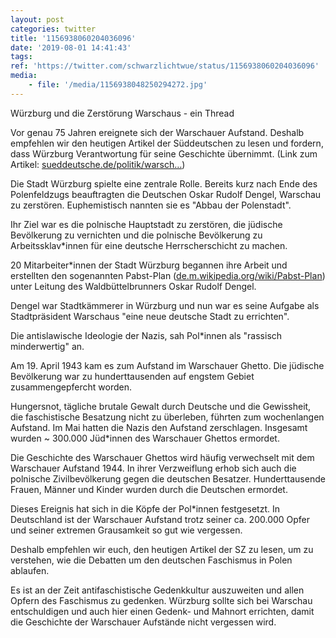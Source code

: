 ```yaml
---
layout: post
categories: twitter
title: '1156938060204036096'
date: '2019-08-01 14:41:43'
tags: 
ref: 'https://twitter.com/schwarzlichtwue/status/1156938060204036096'
media:
    - file: '/media/1156938048250294272.jpg'
---
```

Würzburg und die Zerstörung Warschaus - ein Thread  


Vor genau 75 Jahren ereignete sich der Warschauer Aufstand. Deshalb empfehlen wir den heutigen Artikel der Süddeutschen zu lesen und fordern, dass Würzburg Verantwortung für seine Geschichte übernimmt. (Link zum Artikel:  [sueddeutsche.de/politik/warsch…](https://www.sueddeutsche.de/politik/warschauer-aufstand-1944-gedenken-1.4548401)) 


Die Stadt Würzburg spielte eine zentrale Rolle. Bereits kurz nach Ende des Polenfeldzugs beauftragten die Deutschen Oskar Rudolf Dengel, Warschau zu zerstören. Euphemistisch nannten sie es "Abbau der Polenstadt". 


Ihr Ziel war es die polnische Hauptstadt zu zerstören, die jüdische Bevölkerung zu vernichten und die polnische Bevölkerung zu Arbeitssklav\*innen für eine deutsche Herrscherschicht zu machen. 


20 Mitarbeiter\*innen der Stadt Würzburg begannen ihre Arbeit und erstellten den sogenannten Pabst-Plan ([de.m.wikipedia.org/wiki/Pabst-Plan](https://de.m.wikipedia.org/wiki/Pabst-Plan)) unter Leitung des Waldbüttelbrunners Oskar Rudolf Dengel. 


Dengel war Stadtkämmerer in Würzburg und nun war es seine Aufgabe als Stadtpräsident Warschaus "eine neue deutsche Stadt zu errichten".



Die antislawische Ideologie der Nazis, sah Pol\*innen als "rassisch minderwertig" an. 


Am 19. April 1943 kam es zum Aufstand im Warschauer Ghetto. Die jüdische Bevölkerung war zu hunderttausenden auf engstem Gebiet zusammengepfercht worden. 


Hungersnot, tägliche brutale Gewalt durch Deutsche und die Gewissheit, die faschistische Besatzung nicht zu überleben, führten zum  wochenlangen Aufstand. Im Mai hatten die Nazis den Aufstand zerschlagen. Insgesamt wurden ~ 300.000 Jüd\*innen des Warschauer Ghettos ermordet. 


Die Geschichte des Warschauer Ghettos wird häufig verwechselt mit dem Warschauer Aufstand 1944. In ihrer Verzweiflung erhob sich auch die polnische Zivilbevölkerung gegen die deutschen Besatzer. Hunderttausende Frauen, Männer und Kinder wurden durch die Deutschen ermordet. 


Dieses Ereignis hat sich in die Köpfe der Pol\*innen festgesetzt. In Deutschland ist der Warschauer Aufstand trotz seiner ca. 200.000 Opfer und seiner extremen Grausamkeit so gut wie vergessen. 


Deshalb empfehlen wir euch, den heutigen Artikel der SZ zu lesen, um zu verstehen, wie die Debatten um den deutschen Faschismus in Polen ablaufen. 


Es ist an der Zeit antifaschistische Gedenkkultur auszuweiten und allen Opfern des Faschismus zu gedenken. Würzburg sollte sich bei Warschau entschuldigen und auch hier einen Gedenk- und Mahnort errichten, damit die Geschichte der Warschauer Aufstände nicht vergessen wird. 

